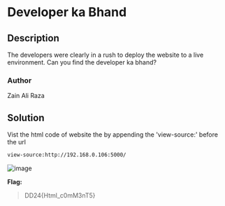 # Developer ka Bhand

## Description
The developers were clearly in a rush to deploy the website to a live environment. Can you find the developer ka bhand?

### Author
Zain Ali Raza

## Solution

Vist the html code of website the by appending the 'view-source:' before the url
```bash
view-source:http://192.168.0.106:5000/
```


![image](https://github.com/0xZainRaza/DevDay24-CTF-Writeups/assets/154006182/023819f0-5659-4a32-9b2a-c619577b679d)



**Flag:** 
> DD24{Html_c0mM3nT5}
